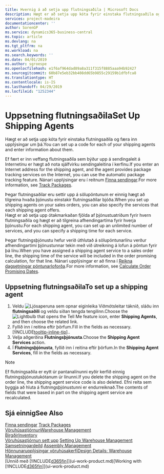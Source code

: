 ```yaml
---
title: Hvernig á að setja upp flutningsaðila | Microsoft Docs
description: Hægt er að setja upp kóta fyrir einstaka flutningsaðila og færa inn upplýsingar um þá.
services: project-madeira
documentationcenter: ''
author: SorenGP
ms.service: dynamics365-business-central
ms.topic: article
ms.devlang: na
ms.tgt_pltfrm: na
ms.workload: na
ms.search.keywords: ''
ms.date: 04/01/2019
ms.author: sgroespe
ms.openlocfilehash: e1f6af964dad89a8a311f315f8885aaa94b92427
ms.sourcegitcommit: 60b87e5eb32bb408dd65b9855c29159b1dfbfca8
ms.translationtype: HT
ms.contentlocale: is-IS
ms.lasthandoff: 04/29/2019
ms.locfileid: "1252344"
---
```

# <a name="set-up-shipping-agents"></a><span data-ttu-id="6e9d4-103">Uppsetning flutningsaðila</span><span class="sxs-lookup"><span data-stu-id="6e9d4-103">Set Up Shipping Agents</span></span>
<span data-ttu-id="6e9d4-104">Hægt er að setja upp kóta fyrir einstaka flutningsaðila og færa inn upplýsingar um þá.</span><span class="sxs-lookup"><span data-stu-id="6e9d4-104">You can set up a code for each of your shipping agents and enter information about them.</span></span>  

<span data-ttu-id="6e9d4-105">Ef fært er inn veffang flutningsaðila sem býður upp á sendingaleit á Internetinu er hægt að nota sjálfvirku sendingaleitina í kerfinu.</span><span class="sxs-lookup"><span data-stu-id="6e9d4-105">If you enter an Internet address for the shipping agent, and the agent provides package tracking services on the Internet, you can use the automatic package tracking feature.</span></span> <span data-ttu-id="6e9d4-106">Nánari upplýsingar eru í reitnum [Finna sendingar](sales-how-track-packages.md).</span><span class="sxs-lookup"><span data-stu-id="6e9d4-106">For more information, see [Track Packages](sales-how-track-packages.md).</span></span>

<span data-ttu-id="6e9d4-107">Þegar flutningsaðilar eru settir upp á sölupöntunum er einnig hægt að tilgreina hvaða þjónustu einstakir flutningsaðilar bjóða.</span><span class="sxs-lookup"><span data-stu-id="6e9d4-107">When you set up shipping agents on your sales orders, you can also specify the services that each shipping agent offers.</span></span>  
<span data-ttu-id="6e9d4-108">Hægt er að setja upp ótakmarkaðan fjölda af þjónustuatriðum fyrir hvern flutningsaðila og hægt er að tilgreina afhendingartíma fyrir hverja þjónustu.</span><span class="sxs-lookup"><span data-stu-id="6e9d4-108">For each shipping agent, you can set up an unlimited number of services, and you can specify a shipping time for each service.</span></span>  

<span data-ttu-id="6e9d4-109">Þegar flutningsþjónustu hefur verið úthlutað á sölupöntunarlínu verður afhendingartími þjónustunnar tekin með við útreikning á lofun á pöntun fyrir þá línu.</span><span class="sxs-lookup"><span data-stu-id="6e9d4-109">When you have assigned a shipping agent service to a sales order line, the shipping time of the service will be included in the order promising calculation, for that line.</span></span> <span data-ttu-id="6e9d4-110">Nánari upplýsingar er að finna í [Reikna dagsetningar pöntunarloforða](sales-how-to-calculate-order-promising-dates.md).</span><span class="sxs-lookup"><span data-stu-id="6e9d4-110">For more information, see [Calculate Order Promising Dates](sales-how-to-calculate-order-promising-dates.md).</span></span>

## <a name="to-set-up-a-shipping-agent"></a><span data-ttu-id="6e9d4-111">Uppsetning flutningsaðila</span><span class="sxs-lookup"><span data-stu-id="6e9d4-111">To set up a shipping agent</span></span>  
1.  <span data-ttu-id="6e9d4-112">Veldu ![Ljósaperuna sem opnar eiginleika Viðmótsleitar](media/ui-search/search_small.png "Segðu mér hvað þú vilt gera") táknið, sláðu inn **flutningsaðili** og veldu síðan tengda tengilinn.</span><span class="sxs-lookup"><span data-stu-id="6e9d4-112">Choose the ![Lightbulb that opens the Tell Me feature](media/ui-search/search_small.png "Tell me what you want to do") icon, enter **Shipping Agents**, and then choose the related link.</span></span>  
2.  <span data-ttu-id="6e9d4-113">Fyllið inn í reitina eftir þörfum.</span><span class="sxs-lookup"><span data-stu-id="6e9d4-113">Fill in the fields as necessary.</span></span> [!INCLUDE[tooltip-inline-tip](includes/tooltip-inline-tip_md.md)]<span data-ttu-id="6e9d4-114">.</span><span class="sxs-lookup"><span data-stu-id="6e9d4-114">.</span></span>  
3.  <span data-ttu-id="6e9d4-115">Velja aðgerðina **Flutningsþjónusta**.</span><span class="sxs-lookup"><span data-stu-id="6e9d4-115">Choose the **Shipping Agent Services** action.</span></span>
4. <span data-ttu-id="6e9d4-116">Í **Flutningsþjónusta**, fyllið inn í reitina eftir þörfum.</span><span class="sxs-lookup"><span data-stu-id="6e9d4-116">In the **Shipping Agent Services**, fill in the fields as necessary.</span></span>

> [!NOTE]  
>  <span data-ttu-id="6e9d4-117">Ef flutningsaðila er eytt úr pantanalínunni eyðir kerfið einnig flutningsþjónustukótanum úr línunni.</span><span class="sxs-lookup"><span data-stu-id="6e9d4-117">If you delete the shipping agent on the order line, the shipping agent service code is also deleted.</span></span> <span data-ttu-id="6e9d4-118">Efni reita sem byggja að hluta á flutningsþjónustunni er endurreiknað.</span><span class="sxs-lookup"><span data-stu-id="6e9d4-118">The contents of fields that were based in part on the shipping agent service are recalculated.</span></span>  

## <a name="see-also"></a><span data-ttu-id="6e9d4-119">Sjá einnig</span><span class="sxs-lookup"><span data-stu-id="6e9d4-119">See Also</span></span>
<span data-ttu-id="6e9d4-120">[Finna sendingar](sales-how-track-packages.md)  </span><span class="sxs-lookup"><span data-stu-id="6e9d4-120">[Track Packages](sales-how-track-packages.md)  </span></span>  
[<span data-ttu-id="6e9d4-121">Vöruhúsastjórnun</span><span class="sxs-lookup"><span data-stu-id="6e9d4-121">Warehouse Management</span></span>](warehouse-manage-warehouse.md)  
[<span data-ttu-id="6e9d4-122">Birgðir</span><span class="sxs-lookup"><span data-stu-id="6e9d4-122">Inventory</span></span>](inventory-manage-inventory.md)  
<span data-ttu-id="6e9d4-123">[Vöruhúsastjórnun sett upp](warehouse-setup-warehouse.md)   </span><span class="sxs-lookup"><span data-stu-id="6e9d4-123">[Setting Up Warehouse Management](warehouse-setup-warehouse.md)   </span></span>  
<span data-ttu-id="6e9d4-124">[Samsetningardeild](assembly-assemble-items.md)  </span><span class="sxs-lookup"><span data-stu-id="6e9d4-124">[Assembly Management](assembly-assemble-items.md)  </span></span>  
[<span data-ttu-id="6e9d4-125">Hönnunarupplýsingar vöruhúsakerfi</span><span class="sxs-lookup"><span data-stu-id="6e9d4-125">Design Details: Warehouse Management</span></span>](design-details-warehouse-management.md)  
<span data-ttu-id="6e9d4-126">[Unnið með [!INCLUDE[d365fin](includes/d365fin_md.md)]](ui-work-product.md)</span><span class="sxs-lookup"><span data-stu-id="6e9d4-126">[Working with [!INCLUDE[d365fin](includes/d365fin_md.md)]](ui-work-product.md)</span></span>  
